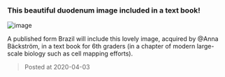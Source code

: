 ### This beautiful duodenum image included in a text book!
![image](./images/news_202000403.jpg)

A published form Brazil will include this lovely image, acquired by @Anna Bäckström, in a text book for 6th graders (in a chapter of modern large-scale biology such as cell mapping efforts).

> Posted at 2020-04-03




